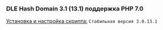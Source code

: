 ### DLE Hash Domain 3.1 (13.1) поддержка PHP 7.0
[Установка и настройка скрипта:](https://github.com/coolbylink/dlehashdomain/wiki/Установка-и-обновления) `Стабильная версия 3.0.13.1`
